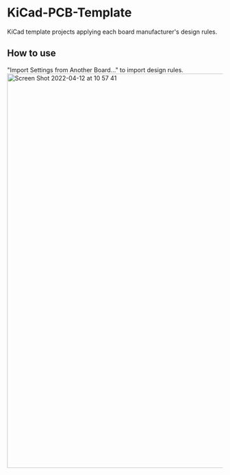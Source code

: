 # KiCad-PCB-Template

KiCad template projects applying each board manufacturer's design rules.  

## How to use

"Import Settings from Another Board..." to import design rules.
<img width="918" alt="Screen Shot 2022-04-12 at 10 57 41" src="https://user-images.githubusercontent.com/6957368/162864274-adf06bc4-0ca4-4ed7-8e77-2b8b29e7e16e.png">
